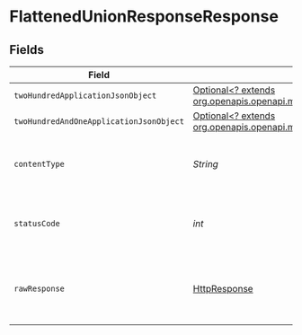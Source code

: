 # FlattenedUnionResponseResponse


## Fields

| Field                                                                                                                                                                                      | Type                                                                                                                                                                                       | Required                                                                                                                                                                                   | Description                                                                                                                                                                                |
| ------------------------------------------------------------------------------------------------------------------------------------------------------------------------------------------ | ------------------------------------------------------------------------------------------------------------------------------------------------------------------------------------------ | ------------------------------------------------------------------------------------------------------------------------------------------------------------------------------------------ | ------------------------------------------------------------------------------------------------------------------------------------------------------------------------------------------ |
| `twoHundredApplicationJsonObject`                                                                                                                                                          | [Optional<? extends org.openapis.openapi.models.operations.FlattenedUnionResponseResponseBody>](../../models/operations/FlattenedUnionResponseResponseBody.md)                             | :heavy_minus_sign:                                                                                                                                                                         | OK                                                                                                                                                                                         |
| `twoHundredAndOneApplicationJsonObject`                                                                                                                                                    | [Optional<? extends org.openapis.openapi.models.operations.FlattenedUnionResponseResponseBodiesResponseBody>](../../models/operations/FlattenedUnionResponseResponseBodiesResponseBody.md) | :heavy_minus_sign:                                                                                                                                                                         | Created                                                                                                                                                                                    |
| `contentType`                                                                                                                                                                              | *String*                                                                                                                                                                                   | :heavy_check_mark:                                                                                                                                                                         | HTTP response content type for this operation                                                                                                                                              |
| `statusCode`                                                                                                                                                                               | *int*                                                                                                                                                                                      | :heavy_check_mark:                                                                                                                                                                         | HTTP response status code for this operation                                                                                                                                               |
| `rawResponse`                                                                                                                                                                              | [HttpResponse<InputStream>](https://docs.oracle.com/en/java/javase/11/docs/api/java.net.http/java/net/http/HttpResponse.html)                                                              | :heavy_check_mark:                                                                                                                                                                         | Raw HTTP response; suitable for custom response parsing                                                                                                                                    |